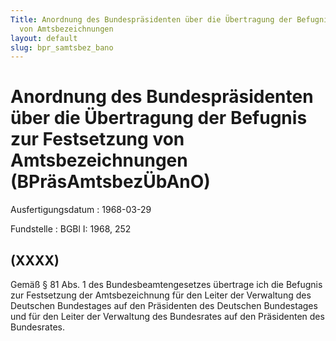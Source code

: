 ```yaml
---
Title: Anordnung des Bundespräsidenten über die Übertragung der Befugnis zur Festsetzung
  von Amtsbezeichnungen
layout: default
slug: bpr_samtsbez_bano
---
```


# Anordnung des Bundespräsidenten über die Übertragung der Befugnis zur Festsetzung von Amtsbezeichnungen (BPräsAmtsbezÜbAnO)

Ausfertigungsdatum
:   1968-03-29

Fundstelle
:   BGBl I: 1968, 252



## (XXXX)

Gemäß § 81 Abs. 1 des Bundesbeamtengesetzes übertrage ich die Befugnis
zur Festsetzung der Amtsbezeichnung für den Leiter der Verwaltung des
Deutschen Bundestages auf den Präsidenten des Deutschen Bundestages
und für den Leiter der Verwaltung des Bundesrates auf den Präsidenten
des Bundesrates.

